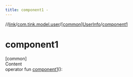 ```yaml
---
title: component1 -
---
```

//[link](../../index.md)/[com.tink.model.user](../index.md)/[[common]UserInfo](index.md)/[component1](component1.md)



# component1  
[common]  
Content  
operator fun [component1](component1.md)(): <ERROR CLASS>  



